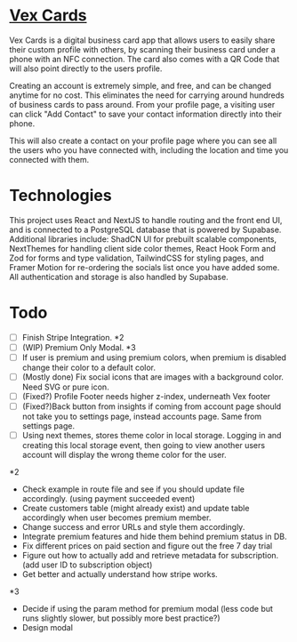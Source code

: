 # [Vex Cards](https://vex.cards)

Vex Cards is a digital business card app that allows users to easily share their custom profile with others, by scanning their business card under a phone with an NFC connection. The card also comes with a QR Code that will also point directly to the users profile.

Creating an account is extremely simple, and free, and can be changed anytime for no cost. This eliminates the need for carrying around hundreds of business cards to pass around. From your profile page, a visiting user can click "Add Contact" to save your contact information directly into their phone.

This will also create a contact on your profile page where you can see all the users who you have connected with, including the location and time you connected with them.

# Technologies

This project uses React and NextJS to handle routing and the front end UI, and is connected to a PostgreSQL database that is powered by Supabase. Additional libraries include: ShadCN UI for prebuilt scalable components, NextThemes for handling client side color themes, React Hook Form and Zod for forms and type validation, TailwindCSS for styling pages, and Framer Motion for re-ordering the socials list once you have added some. All authentication and storage is also handled by Supabase.

# Todo

- [ ] Finish Stripe Integration. *2
- [ ] (WIP) Premium Only Modal. *3
- [ ] If user is premium and using premium colors, when premium is disabled change their color to a default color.
- [ ] (Mostly done) Fix social icons that are images with a background color. Need SVG or pure icon.
- [ ] (Fixed?) Profile Footer needs higher z-index, underneath Vex footer
- [ ] (Fixed?)Back button from insights if coming from account page should not take you to settings page, instead accounts page. Same from settings page.
- [ ] Using next themes, stores theme color in local storage. Logging in and creating this local storage event, then going to view another users account will display the wrong theme color for the user.

*2
- Check example in route file and see if you should update file accordingly. (using payment succeeded event)
- Create customers table (might already exist) and update table accordingly when user becomes premium member.
- Change success and error URLs and style them accordingly.
- Integrate premium features and hide them behind premium status in DB.
- Fix different prices on paid section and figure out the free 7 day trial
- Figure out how to actually add and retrieve metadata for subscription. (add user ID to subscription object)
- Get better and actually understand how stripe works. 

*3
- Decide if using the param method for premium modal (less code but runs slightly slower, but possibly more best practice?)
- Design modal

